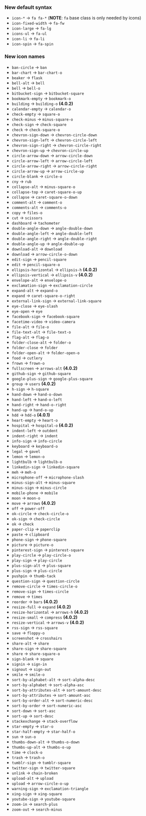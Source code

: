### New default syntax
* `icon-*` -> `fa fa-*` (**NOTE**: `fa` base class is only needed by icons)
* `icon-fixed-width` -> `fa-fw`
* `icon-large` -> `fa-lg`
* `icons-ul` -> `fa-ul`
* `icon-li` -> `fa-li`
* `icon-spin` -> `fa-spin`


### New icon names
* `ban-circle` -> `ban`
* `bar-chart` -> `bar-chart-o`
* `beaker` -> `flask`
* `bell-alt` -> `bell`
* `bell` -> `bell-o`
* `bitbucket-sign` -> `bitbucket-square`
* `bookmark-empty` -> `bookmark-o`
* `building` -> `building-o` **(4.0.2)**
* `calendar-empty` -> `calendar-o`
* `check-empty` -> `square-o`
* `check-minus` -> `minus-square-o`
* `check-sign` -> `check-square`
* `check` -> `check-square-o`
* `chevron-sign-down` -> `chevron-circle-down`
* `chevron-sign-left` -> `chevron-circle-left`
* `chevron-sign-right` -> `chevron-circle-right`
* `chevron-sign-up` -> `chevron-circle-up`
* `circle-arrow-down` -> `arrow-circle-down`
* `circle-arrow-left` -> `arrow-circle-left`
* `circle-arrow-right` -> `arrow-circle-right`
* `circle-arrow-up` -> `arrow-circle-up`
* `circle-blank` -> `circle-o`
* `cny` -> `rub`
* `collapse-alt` -> `minus-square-o`
* `collapse-top` -> `caret-square-o-up`
* `collapse` -> `caret-square-o-down`
* `comment-alt` -> `comment-o`
* `comments-alt` -> `comments-o`
* `copy` -> `files-o`
* `cut` -> `scissors`
* `dashboard` -> `tachometer`
* `double-angle-down` -> `angle-double-down`
* `double-angle-left` -> `angle-double-left`
* `double-angle-right` -> `angle-double-right`
* `double-angle-up` -> `angle-double-up`
* `download-alt` -> `download`
* `download` -> `arrow-circle-o-down`
* `edit-sign` -> `pencil-square`
* `edit` -> `pencil-square-o`
* `ellipsis-horizontal` -> `ellipsis-h` **(4.0.2)**
* `ellipsis-vertical` -> `ellipsis-v` **(4.0.2)**
* `envelope-alt` -> `envelope-o`
* `exclamation-sign` -> `exclamation-circle`
* `expand-alt` -> `expand-o`
* `expand` -> `caret-square-o-right`
* `external-link-sign` -> `external-link-square`
* `eye-close` -> `eye-slash`
* `eye-open` -> `eye`
* `facebook-sign` -> `facebook-square`
* `facetime-video` -> `video-camera`
* `file-alt` -> `file-o`
* `file-text-alt` -> `file-text-o`
* `flag-alt` -> `flag-o`
* `folder-close-alt` -> `folder-o`
* `folder-close` -> `folder`
* `folder-open-alt` -> `folder-open-o`
* `food` -> `cutlery`
* `frown` -> `frown-o`
* `fullscreen` -> `arrows-alt` **(4.0.2)**
* `github-sign` -> `github-square`
* `google-plus-sign` -> `google-plus-square`
* `group` -> `users` **(4.0.2)**
* `h-sign` -> `h-square`
* `hand-down` -> `hand-o-down`
* `hand-left` -> `hand-o-left`
* `hand-right` -> `hand-o-right`
* `hand-up` -> `hand-o-up`
* `hdd` -> `hdd-o` **(4.0.1)**
* `heart-empty` -> `heart-o`
* `hospital` -> `hospital-o` **(4.0.2)**
* `indent-left` -> `outdent`
* `indent-right` -> `indent`
* `info-sign` -> `info-circle`
* `keyboard` -> `keyboard-o`
* `legal` -> `gavel`
* `lemon` -> `lemon-o`
* `lightbulb` -> `lightbulb-o`
* `linkedin-sign` -> `linkedin-square`
* `meh` -> `meh-o`
* `microphone-off` -> `microphone-slash`
* `minus-sign-alt` -> `minus-square`
* `minus-sign` -> `minus-circle`
* `mobile-phone` -> `mobile`
* `moon` -> `moon-o`
* `move` -> `arrows` **(4.0.2)**
* `off` -> `power-off`
* `ok-circle` -> `check-circle-o`
* `ok-sign` -> `check-circle`
* `ok` -> `check`
* `paper-clip` -> `paperclip`
* `paste` -> `clipboard`
* `phone-sign` -> `phone-square`
* `picture` -> `picture-o`
* `pinterest-sign` -> `pinterest-square`
* `play-circle` -> `play-circle-o`
* `play-sign` -> `play-circle`
* `plus-sign-alt` -> `plus-square`
* `plus-sign` -> `plus-circle`
* `pushpin` -> `thumb-tack`
* `question-sign` -> `question-circle`
* `remove-circle` -> `times-circle-o`
* `remove-sign` -> `times-circle`
* `remove` -> `times`
* `reorder` -> `bars` **(4.0.2)**
* `resize-full` -> `expand` **(4.0.2)**
* `resize-horizontal` -> `arrows-h` **(4.0.2)**
* `resize-small` -> `compress` **(4.0.2)**
* `resize-vertical` -> `arrows-v` **(4.0.2)**
* `rss-sign` -> `rss-square`
* `save` -> `floppy-o`
* `screenshot` -> `crosshairs`
* `share-alt` -> `share`
* `share-sign` -> `share-square`
* `share` -> `share-square-o`
* `sign-blank` -> `square`
* `signin` -> `sign-in`
* `signout` -> `sign-out`
* `smile` -> `smile-o`
* `sort-by-alphabet-alt` -> `sort-alpha-desc`
* `sort-by-alphabet` -> `sort-alpha-asc`
* `sort-by-attributes-alt` -> `sort-amount-desc`
* `sort-by-attributes` -> `sort-amount-asc`
* `sort-by-order-alt` -> `sort-numeric-desc`
* `sort-by-order` -> `sort-numeric-asc`
* `sort-down` -> `sort-asc`
* `sort-up` -> `sort-desc`
* `stackexchange` -> `stack-overflow`
* `star-empty` -> `star-o`
* `star-half-empty` -> `star-half-o`
* `sun` -> `sun-o`
* `thumbs-down-alt` -> `thumbs-o-down`
* `thumbs-up-alt` -> `thumbs-o-up`
* `time` -> `clock-o`
* `trash` -> `trash-o`
* `tumblr-sign` -> `tumblr-square`
* `twitter-sign` -> `twitter-square`
* `unlink` -> `chain-broken`
* `upload-alt` -> `upload`
* `upload` -> `arrow-circle-o-up`
* `warning-sign` -> `exclamation-triangle`
* `xing-sign` -> `xing-square`
* `youtube-sign` -> `youtube-square`
* `zoom-in` -> `search-plus`
* `zoom-out` -> `search-minus` 